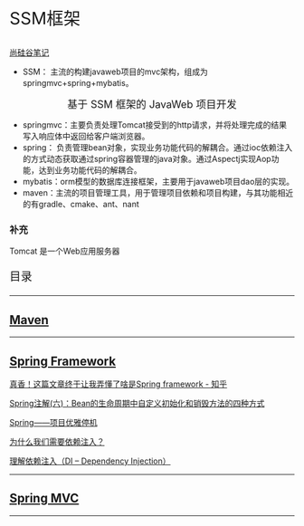 <p style="font-size:30px;">SSM框架</p>

<a href="https://www.wolai.com/v5Kuct5ZtPeVBk4NBUGBWF" target="_blank"> 尚硅谷笔记</a><br>

- SSM： 主流的构建javaweb项目的mvc架构，组成为 springmvc+spring+mybatis。

<div align="center">
<span style="font-size: 18px;">
基于 SSM 框架的 JavaWeb 项目开发 
</span>
</div>

- springmvc：主要负责处理Tomcat接受到的http请求，并将处理完成的结果写入响应体中返回给客户端浏览器。
- spring： 负责管理bean对象，实现业务功能代码的解耦合。通过ioc依赖注入的方式动态获取通过spring容器管理的java对象。通过Aspectj实现Aop功能，达到业务功能代码的解耦合。
- mybatis：orm模型的数据库连接框架，主要用于javaweb项目dao层的实现。
- maven：主流的项目管理工具，用于管理项目依赖和项目构建，与其功能相近的有gradle、cmake、ant、nant

### 补充
Tomcat 是一个Web应用服务器

<p style="font-size:20px;">目录</p>

---

## [Maven](../SSM/maven.md)

---

## [Spring Framework](../SSM/springframework/springframework.md)

<a href="https://zhuanlan.zhihu.com/p/557762402" target="_blank">真香！这篇文章终于让我弄懂了啥是Spring framework - 知乎</a>

<a href="https://developer.aliyun.com/article/924622" target="_blank">Spring注解(六)：Bean的生命周期中自定义初始化和销毁方法的四种方式</a>

<a href="https://www.cnblogs.com/caoweixiong/p/15650333.html" target="_blank">Spring——项目优雅停机</a>

<a href="https://zhuanlan.zhihu.com/p/57747179" target="_blank">为什么我们需要依赖注入？</a>

<a href="https://zhuanlan.zhihu.com/p/67032669" target="_blank">理解依赖注入（DI – Dependency Injection）</a>


---

## [Spring MVC](../SSM/springMVC/springMVC.md)


---